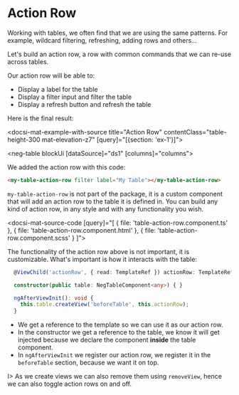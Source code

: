 # Action Row

Working with tables, we often find that we are using the same patterns.
For example, wildcard filtering, refreshing, adding rows and others...

Let's build an action row, a row with common commands that we can re-use across tables.

Our action row will be able to:

- Display a label for the table
- Display a filter input and filter the table
- Display a refresh button and refresh the table

Here is the final result:

<docsi-mat-example-with-source title="Action Row" contentClass="table-height-300 mat-elevation-z7" [query]="[{section: 'ex-1'}]">
  <!--@pebula-example:ex-1-->
  <neg-table blockUi [dataSource]="ds1" [columns]="columns">
    <my-table-action-row filter label="My Table"></my-table-action-row>
  </neg-table>
  <!--@pebula-example:ex-1-->
</docsi-mat-example-with-source>

We added the action row with this code:

```html
<my-table-action-row filter label="My Table"></my-table-action-row>
```

`my-table-action-row` is not part of the package, it is a custom component that will add an action row to the table it is defined in.
You can build any kind of action row, in any style and with any functionality you wish.

<docsi-mat-source-code [query]="[
  { file: 'table-action-row.component.ts' },
  { file: 'table-action-row.component.html' },
  { file: 'table-action-row.component.scss' }
]"></docsi-mat-source-code>

The functionality of the action row above is not important, it is customizable.
What's important is how it interacts with the table:

```typescript
  @ViewChild('actionRow', { read: TemplateRef }) actionRow: TemplateRef<any>;

  constructor(public table: NegTableComponent<any>) { }

  ngAfterViewInit(): void {
    this.table.createView('beforeTable', this.actionRow);
  }
```

- We get a reference to the template so we can use it as our action row.
- In the constructor we get a reference to the table, we know it will get injected because we declare the component **inside** the table component.
- In `ngAfterViewInit` we register our action row, we register it in the `beforeTable` section, because we want it on top.

I> As we create views we can also remove them using `removeView`, hence we can also toggle action rows on and off.
